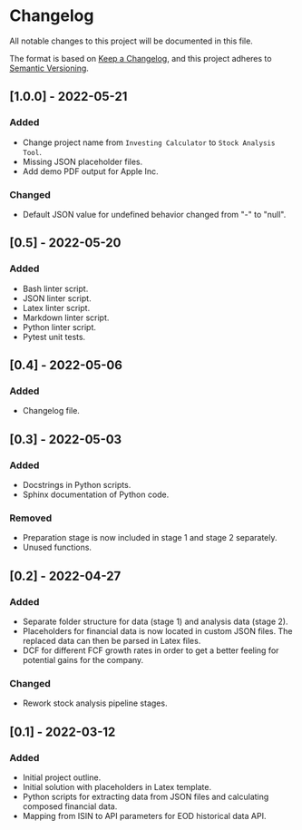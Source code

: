 # Changelog

All notable changes to this project will be documented in this file.

The format is based on [Keep a Changelog](https://keepachangelog.com/en/1.0.0/),
and this project adheres to [Semantic Versioning](https://semver.org/spec/v2.0.0.html).

## [1.0.0] - 2022-05-21

### Added

- Change project name from `Investing Calculator` to `Stock Analysis Tool`.
- Missing JSON placeholder files.
- Add demo PDF output for Apple Inc.

### Changed

- Default JSON value for undefined behavior changed from "-" to "null".

## [0.5] - 2022-05-20

### Added

- Bash linter script.
- JSON linter script.
- Latex linter script.
- Markdown linter script.
- Python linter script.
- Pytest unit tests.

## [0.4] - 2022-05-06

### Added

- Changelog file.

## [0.3] - 2022-05-03

### Added

- Docstrings in Python scripts.
- Sphinx documentation of Python code.

### Removed

- Preparation stage is now included in stage 1 and stage 2 separately.
- Unused functions.

## [0.2] - 2022-04-27

### Added

- Separate folder structure for data (stage 1) and analysis data (stage 2).
- Placeholders for financial data is now located in custom JSON files. The
  replaced data can then be parsed in Latex files.
- DCF for different FCF growth rates in order to get a better feeling for
  potential gains for the company.

### Changed

- Rework stock analysis pipeline stages.

## [0.1] - 2022-03-12

### Added

- Initial project outline.
- Initial solution with placeholders in Latex template.
- Python scripts for extracting data from JSON files and calculating composed
  financial data.
- Mapping from ISIN to API parameters for EOD historical data API.

